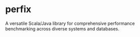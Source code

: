 # perfix
A versatile Scala/Java library for comprehensive performance benchmarking across diverse systems and databases.
